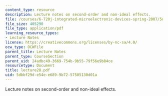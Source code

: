 ```yaml
---
content_type: resource
description: Lecture notes on second-order and non-ideal effects.
file: /courses/6-720j-integrated-microelectronic-devices-spring-2007/5dbbf29de54ee6899b7257505130d01a_lecture28.pdf
file_size: 405290
file_type: application/pdf
learning_resource_types:
- Lecture Notes
license: https://creativecommons.org/licenses/by-nc-sa/4.0/
ocw_type: OCWFile
parent_title: Lecture Notes
parent_type: CourseSection
parent_uid: 24adbc49-3669-754b-9b55-79f56e9b84ce
resourcetype: Document
title: lecture28.pdf
uid: 5dbbf29d-e54e-e689-9b72-57505130d01a
---
```

Lecture notes on second-order and non-ideal effects.